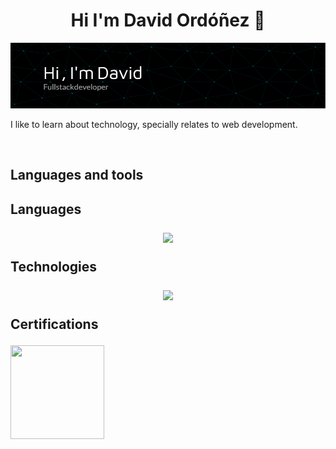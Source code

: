 <h1 align="center">Hi I'm David Ordóñez 👋</h1>

<p align="center">
<img src="github-header.png">
</p>

<p>I like to learn about technology, specially relates to web development.</p>

<br>
<h2>Languages and tools<h2>
<p>Languages</p>
<p align="center">
<img src="https://skillicons.dev/icons?i=js,html,css,py">
</p>
<p>Technologies</p>
<p align="center">
  <img src="https://skillicons.dev/icons?i=nodejs,tailwind,django,fastapi,azure">
</p>

<p>Certifications</p>
  <a href="https://learn.microsoft.com/api/credentials/share/es-es/davidordoneznavarro-0661/B97FCE9073C95D76?sharingId=BC4E9AD0D3F185D0">
      <img width="150px" height="150px" src="https://learn.microsoft.com/es-mx/media/learn/certification/badges/microsoft-certified-fundamentals-badge.svg">
  </a>

  
<!--
<img align="center" src="https://github-readme-stats.vercel.app/api?username=Haldamird212&include_all_commits=false&count_private=true&show_icons=true&line_height=20&title_color=2B5BBD&icon_color=1124BB&text_color=A1A1A1&bg_color=0,000000,130F40" alt="my Github Stats"/>
-->
